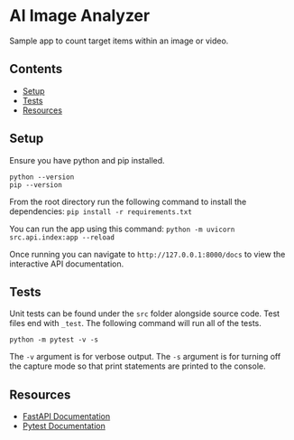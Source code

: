 # AI Image Analyzer

Sample app to count target items within an image or video.

## Contents

- [Setup](#setup)
- [Tests](#tests)
- [Resources](#resources)

## Setup

Ensure you have python and pip installed.

```shell
python --version
pip --version
```

From the root directory run the following command to install the dependencies: `pip install -r requirements.txt`

You can run the app using this command: `python -m uvicorn src.api.index:app --reload`

Once running you can navigate to `http://127.0.0.1:8000/docs` to view the interactive API documentation.

## Tests

Unit tests can be found under the `src` folder alongside source code. Test files end with `_test`. The following command will run all of the tests.

```shell
python -m pytest -v -s
```

The `-v` argument is for verbose output. The `-s` argument is for turning off the capture mode so that print statements are printed to the console.

## Resources

- [FastAPI Documentation](https://fastapi.tiangolo.com/)
- [Pytest Documentation](https://docs.pytest.org/en/7.2.x/)
